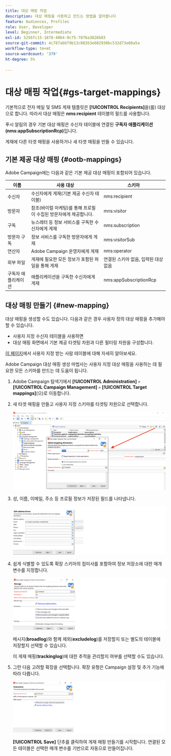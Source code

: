 ```yaml
---
title: 대상 매핑 작업
description: 대상 매핑을 사용하고 만드는 방법을 알아봅니다
feature: Audiences, Profiles
role: User, Developer
level: Beginner, Intermediate
exl-id: 5256fc15-1878-4064-9c75-7876a3826b83
source-git-commit: 4c787abbf9b13c08263e602930bc532d73e08a5a
workflow-type: tm+mt
source-wordcount: '379'
ht-degree: 5%

---
```


# 대상 매핑 작업{#gs-target-mappings}

기본적으로 전자 메일 및 SMS 게재 템플릿은 **[!UICONTROL Recipients]**&#x200B;을(를) 대상으로 합니다. 따라서 대상 매핑은 **nms:recipient** 테이블의 필드를 사용합니다.

푸시 알림의 경우 기본 대상 매핑은 수신자 테이블에 연결된 **구독자 애플리케이션(nms:appSubscriptionRcp)**&#x200B;입니다.

게재에 다른 타겟 매핑을 사용하거나 새 타겟 매핑을 만들 수 있습니다.

## 기본 제공 대상 매핑 {#ootb-mappings}

Adobe Campaign에는 다음과 같은 기본 제공 대상 매핑이 포함되어 있습니다.

| 이름 | 사용 대상 | 스키마 |
|---|---|---|
| 수신자 | 수신자에게 게재(기본 제공 수신자 테이블) | nms:recipient |
| 방문자 | 참조(바이럴 마케팅)를 통해 프로필이 수집된 방문자에게 제공합니다. | mns:visitor |
| 구독 | 뉴스레터 등 정보 서비스를 구독한 수신자에게 게재 | nms:subscription |
| 방문자 구독 | 정보 서비스를 구독한 방문자에게 게재 | nms:visitorSub |
| 연산자 | Adobe Campaign 운영자에게 게재 | nms:operator |
| 외부 파일 | 게재에 필요한 모든 정보가 포함된 파일을 통해 게재 | 연결된 스키마 없음, 입력된 대상 없음 |
| 구독자 애플리케이션 | 애플리케이션을 구독한 수신자에게 게재 | nms:appSubscriptionRcp |


## 대상 매핑 만들기 {#new-mapping}

대상 매핑을 생성할 수도 있습니다. 다음과 같은 경우 사용자 정의 대상 매핑을 추가해야 할 수 있습니다.

* 사용자 지정 수신자 테이블을 사용하면
* 대상 매핑 화면에서 기본 제공 타겟팅 차원과 다른 필터링 차원을 구성합니다.

[이 페이지](../dev/custom-recipient.md)에서 사용자 지정 받는 사람 테이블에 대해 자세히 알아보세요.

Adobe Campaign 대상 매핑 생성 마법사는 사용자 지정 대상 매핑을 사용하는 데 필요한 모든 스키마를 만드는 데 도움이 됩니다.

1. Adobe Campaign 탐색기에서 **[!UICONTROL Administration]** `>` **[!UICONTROL Campaign Management]** `>` **[!UICONTROL Target mappings]**(으)로 이동합니다.

1. 새 타겟 매핑을 만들고 사용자 지정 스키마를 타겟팅 차원으로 선택합니다.

   ![](assets/new-target-mapping.png)


1. 성, 이름, 이메일, 주소 등 프로필 정보가 저장된 필드를 나타냅니다.

   ![](assets/wf_new_mapping_define_join.png)

1. 쉽게 식별할 수 있도록 확장 스키마의 접미사를 포함하여 정보 저장소에 대한 매개 변수를 지정합니다.

   ![](assets/wf_new_mapping_define_names.png)

   메시지(**broadlog**)와 함께 제외(**excludelog**)를 저장할지 또는 별도의 테이블에 저장할지 선택할 수 있습니다.

   이 게재 매핑(**trackinglog**)에 대한 추적을 관리할지 여부를 선택할 수도 있습니다.

1. 그런 다음 고려할 확장을 선택합니다. 확장 유형은 Campaign 설정 및 추가 기능에 따라 다릅니다.

   ![](assets/wf_new_mapping_define_extensions.png)

   **[!UICONTROL Save]** 단추를 클릭하여 게재 매핑 만들기를 시작합니다. 연결된 모든 테이블은 선택한 매개 변수를 기반으로 자동으로 만들어집니다.
